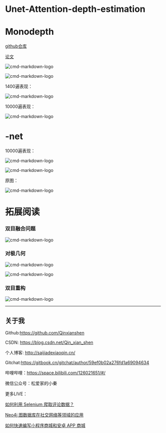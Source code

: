 # Unet-Attention-depth-estimation


# Monodepth

[github仓库](https://github.com/mrharicot/monodepth)

[论文](https://arxiv.org/abs/1609.03677)

![cmd-markdown-logo](./pic/1.png)

![cmd-markdown-logo](./pic/2.png)


1400遍表现：

![cmd-markdown-logo](./pic/4.png)

10000遍表现：

![cmd-markdown-logo](./pic/10.png)

# -net
10000遍表现：

![cmd-markdown-logo](./pic/3.png)

![cmd-markdown-logo](./pic/5.png)

原图：

![cmd-markdown-logo](./pic/5.jpg)



# 拓展阅读

### 双目融合问题

![cmd-markdown-logo](./pic/6.jpg)

### 对极几何

![cmd-markdown-logo](./pic/7.jpg)

![cmd-markdown-logo](./pic/8.jpg)

### 双目重构

![cmd-markdown-logo](./pic/9.jpg)

--- 

## 关于我

Github:https://github.com/Qinxianshen

CSDN: https://blog.csdn.net/Qin_xian_shen

个人博客: http://saijiadexiaoqin.cn/

Gitchat:https://gitbook.cn/gitchat/author/59ef0b02a276fd1a69094634

哔哩哔哩：https://space.bilibili.com/126021651/#/

微信公众号：松爱家的小秦

更多LIVE：

[如何利用 Selenium 爬取评论数据？](https://gitbook.cn/gitchat/activity/59ef0fbf54011222e227c720)

[Neo4j 图数据库在社交网络等领域的应用](https://gitbook.cn/gitchat/activity/5a310961259a166307ceadb4)

[如何快速编写小程序商城和安卓 APP 商城](https://gitbook.cn/gitchat/activity/5b628776ff984e633d987f7d)
